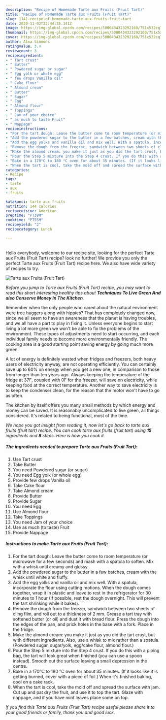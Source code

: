 ```yaml
---
description: "Recipe of Homemade Tarte aux Fruits (Fruit Tart)"
title: "Recipe of Homemade Tarte aux Fruits (Fruit Tart)"
slug: 1141-recipe-of-homemade-tarte-aux-fruits-fruit-tart
date: 2020-11-02T22:44:35.141Z
image: https://img-global.cpcdn.com/recipes/5000434323292160/751x532cq70/tarte-aux-fruits-fruit-tart-recipe-main-photo.jpg
thumbnail: https://img-global.cpcdn.com/recipes/5000434323292160/751x532cq70/tarte-aux-fruits-fruit-tart-recipe-main-photo.jpg
cover: https://img-global.cpcdn.com/recipes/5000434323292160/751x532cq70/tarte-aux-fruits-fruit-tart-recipe-main-photo.jpg
author: Alma Simmons
ratingvalue: 3.4
reviewcount: 3
recipeingredient:
- " Tart crust"
- " Butter"
- " Powdered sugar or sugar"
- " Egg yolk or whole egg"
- " few drops Vanilla oil"
- " Cake flour"
- " Almond cream"
- " Butter"
- " Sugar"
- " Egg"
- " Almond flour"
- " Toppings"
- " Jam of your choice"
- " as much to taste Fruit"
- " Nappage"
recipeinstructions:
- "For the tart dough: Leave the butter come to room temperature (or microwave for a few seconds) and mash with a spatula to soften. Mix with a whisk until creamy and glossy."
- "Add the powdered sugar to the butter in a few batches, cream with the whisk until white and fluffy."
- "Add the egg yolks and vanilla oil and mix well. With a spatula, incorporate the flour using cutting motions. When the dough comes together, wrap it in plastic and leave to rest in the refrigerator for 30 minutes to 1 hour (If possible, rest the dough overnight. This will prevent the tart shrinking while it bakes)."
- "Remove the dough from the freezer, sandwich between two sheets of cling film, and roll out to a thickness of 2 mm. Grease a tart tray with softened butter (or oil) and dust it with bread flour. Press the dough into the edges of the pan, and prick holes in the base with a fork. Place in the fridge."
- "Make the almond cream: you make it just as you did the tart crust, but with different ingredients. Also, use a whisk to mix rather than a spatula. (Powdered sugar, sugar/yolk, egg/cake flour, almond flour.)"
- "Pour the Step 5 mixture into the Step 4 crust. If you do this with a piping bag, the tart will look great when finished (you can use a spoon instead). Smooth out the surface leaving a small depression in the centre."
- "Bake in a 170°C to 180 °C oven for about 35 minutes. (If it looks like it is getting burned, cover with a piece of foil.) When it&#39;s finished baking, cool on a cake rack."
- "When the tart is cool, take the mold off and spread the surface with jam. Cut up and pat dry the fruit, and use it to top the tart. Glaze with nappage, and if you have mint leaves place some on top."
categories:
- Recipe
tags:
- tarte
- aux
- fruits

katakunci: tarte aux fruits 
nutrition: 144 calories
recipecuisine: American
preptime: "PT39M"
cooktime: "PT55M"
recipeyield: "2"
recipecategory: Lunch

---
```

<br>
Hello everybody, welcome to our recipe site, looking for the perfect Tarte aux Fruits (Fruit Tart) recipe? look no further! We provide you only the perfect Tarte aux Fruits (Fruit Tart) recipe here. We also have wide variety of recipes to try.
<br>


![Tarte aux Fruits (Fruit Tart)](https://img-global.cpcdn.com/recipes/5000434323292160/751x532cq70/tarte-aux-fruits-fruit-tart-recipe-main-photo.jpg)

<i>Before you jump to Tarte aux Fruits (Fruit Tart) recipe, you may want to read this short interesting healthy tips about 
<strong>Techniques To Live Green And also Conserve Money In The Kitchen</strong>.</i>
</br>

Remember when the only people who cared about the natural environment were tree huggers along with hippies? That has completely changed now, since we all seem to have an awareness that the planet is having troubles, and we all have a part to play in fixing it. Unless everyone begins to start living a lot more green we won't be able to fix the problems of the environment. These types of adjustments need to start occurring, and each individual family needs to become more environmentally friendly. The cooking area is a good starting point saving energy by going much more green.

A lot of energy is definitely wasted when fridges and freezers, both heavy users of electricity anyway, are not operating efficiently. You can certainly save up to 60% on energy when you get a new one, in comparison to those from longer than ten years ago. Always keeping the temperature of the fridge at 37F, coupled with 0F for the freezer, will save on electricity, while keeping food at the correct temperature. Another way to save electricity is to keep the condenser clean, for the reason that the motor won't have to go as often.

The kitchen by itself offers you many small methods by which energy and money can be saved. It is reasonably uncomplicated to live green, all things considered. It's related to being functional, most of the time.


<i>We hope you got insight from reading it, now let's go back to tarte aux fruits (fruit tart) recipe. You can cook tarte aux fruits (fruit tart) using <strong>15</strong> ingredients and <strong>8</strong> steps. Here is how you cook it.
</i>

##### The ingredients needed to prepare Tarte aux Fruits (Fruit Tart):

1. Use  Tart crust
1. Take  Butter
1. You need  Powdered sugar (or sugar)
1. You need  Egg yolk (or whole egg)
1. Provide  few drops Vanilla oil
1. Take  Cake flour
1. Take  Almond cream
1. Provide  Butter
1. Provide  Sugar
1. You need  Egg
1. Use  Almond flour
1. Take  Toppings
1. You need  Jam of your choice
1. Use  as much (to taste) Fruit
1. Provide  Nappage


##### Instructions to make Tarte aux Fruits (Fruit Tart):

1. For the tart dough: Leave the butter come to room temperature (or microwave for a few seconds) and mash with a spatula to soften. Mix with a whisk until creamy and glossy.
1. Add the powdered sugar to the butter in a few batches, cream with the whisk until white and fluffy.
1. Add the egg yolks and vanilla oil and mix well. With a spatula, incorporate the flour using cutting motions. When the dough comes together, wrap it in plastic and leave to rest in the refrigerator for 30 minutes to 1 hour (If possible, rest the dough overnight. This will prevent the tart shrinking while it bakes).
1. Remove the dough from the freezer, sandwich between two sheets of cling film, and roll out to a thickness of 2 mm. Grease a tart tray with softened butter (or oil) and dust it with bread flour. Press the dough into the edges of the pan, and prick holes in the base with a fork. Place in the fridge.
1. Make the almond cream: you make it just as you did the tart crust, but with different ingredients. Also, use a whisk to mix rather than a spatula. (Powdered sugar, sugar/yolk, egg/cake flour, almond flour.)
1. Pour the Step 5 mixture into the Step 4 crust. If you do this with a piping bag, the tart will look great when finished (you can use a spoon instead). Smooth out the surface leaving a small depression in the centre.
1. Bake in a 170°C to 180 °C oven for about 35 minutes. (If it looks like it is getting burned, cover with a piece of foil.) When it&#39;s finished baking, cool on a cake rack.
1. When the tart is cool, take the mold off and spread the surface with jam. Cut up and pat dry the fruit, and use it to top the tart. Glaze with nappage, and if you have mint leaves place some on top.


<i>If you find this Tarte aux Fruits (Fruit Tart) recipe useful please share it to your good friends or family, thank you and good luck.</i>
